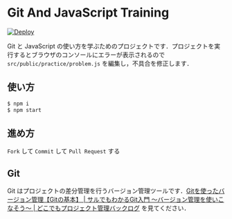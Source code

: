 # Git And JavaScript Training

[![Deploy](https://www.herokucdn.com/deploy/button.svg)](https://heroku.com/deploy)

Git と JavaScript の使い方を学ぶためのプロジェクトです．プロジェクトを実行するとブラウザのコンソールにエラーが表示されるので `src/public/practice/problem.js` を編集し，不具合を修正します．

## 使い方

```bash
$ npm i
$ npm start
```

## 進め方

`Fork` して `Commit` して `Pull Request` する

## Git

Git はプロジェクトの差分管理を行うバージョン管理ツールです．[Gitを使ったバージョン管理【Gitの基本】 | サルでもわかるGit入門 〜バージョン管理を使いこなそう〜 | どこでもプロジェクト管理バックログ](https://backlog.com/ja/git-tutorial/intro/intro1_1.html) を見てください．

